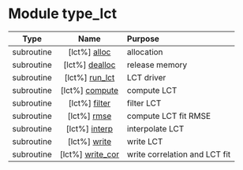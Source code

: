 # Module type_lct

| Type | Name | Purpose |
| :--: | :--: | :---------- |
| subroutine | [lct%] [alloc](https://github.com/benjaminmenetrier/bump-standalone/tree/master/src/type_lct.F90#L52) | allocation |
| subroutine | [lct%] [dealloc](https://github.com/benjaminmenetrier/bump-standalone/tree/master/src/type_lct.F90#L80) | release memory |
| subroutine | [lct%] [run_lct](https://github.com/benjaminmenetrier/bump-standalone/tree/master/src/type_lct.F90#L107) | LCT driver |
| subroutine | [lct%] [compute](https://github.com/benjaminmenetrier/bump-standalone/tree/master/src/type_lct.F90#L231) | compute LCT |
| subroutine | [lct%] [filter](https://github.com/benjaminmenetrier/bump-standalone/tree/master/src/type_lct.F90#L271) | filter LCT |
| subroutine | [lct%] [rmse](https://github.com/benjaminmenetrier/bump-standalone/tree/master/src/type_lct.F90#L445) | compute LCT fit RMSE |
| subroutine | [lct%] [interp](https://github.com/benjaminmenetrier/bump-standalone/tree/master/src/type_lct.F90#L517) | interpolate LCT |
| subroutine | [lct%] [write](https://github.com/benjaminmenetrier/bump-standalone/tree/master/src/type_lct.F90#L663) | write LCT |
| subroutine | [lct%] [write_cor](https://github.com/benjaminmenetrier/bump-standalone/tree/master/src/type_lct.F90#L714) | write correlation and LCT fit |
